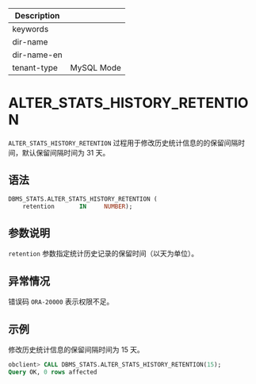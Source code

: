 | Description   |                 |
|---------------|-----------------|
| keywords      |                 |
| dir-name      |                 |
| dir-name-en   |                 |
| tenant-type   | MySQL Mode      |

# ALTER_STATS_HISTORY_RETENTION 


`ALTER_STATS_HISTORY_RETENTION` 过程用于修改历史统计信息的的保留间隔时间，默认保留间隔时间为 31 天。

## 语法 

```sql
DBMS_STATS.ALTER_STATS_HISTORY_RETENTION (
    retention       IN     NUMBER);
```


## 参数说明 

`retention` 参数指定统计历史记录的保留时间（以天为单位）。

## 异常情况 

错误码 `ORA-20000` 表示权限不足。


## 示例 

修改历史统计信息的保留间隔时间为 15 天。

```sql
obclient> CALL DBMS_STATS.ALTER_STATS_HISTORY_RETENTION(15);
Query OK, 0 rows affected
```
